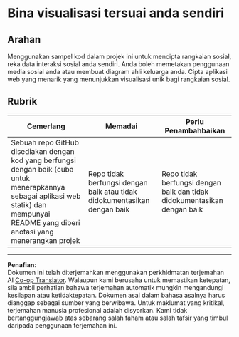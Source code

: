 <!--
CO_OP_TRANSLATOR_METADATA:
{
  "original_hash": "e56df4c0f49357e30ac8fc77aa439dd4",
  "translation_date": "2025-08-28T18:45:03+00:00",
  "source_file": "3-Data-Visualization/13-meaningful-visualizations/assignment.md",
  "language_code": "ms"
}
-->
# Bina visualisasi tersuai anda sendiri

## Arahan

Menggunakan sampel kod dalam projek ini untuk mencipta rangkaian sosial, reka data interaksi sosial anda sendiri. Anda boleh memetakan penggunaan media sosial anda atau membuat diagram ahli keluarga anda. Cipta aplikasi web yang menarik yang menunjukkan visualisasi unik bagi rangkaian sosial.

## Rubrik

Cemerlang | Memadai | Perlu Penambahbaikan
--- | --- | --- |
Sebuah repo GitHub disediakan dengan kod yang berfungsi dengan baik (cuba untuk menerapkannya sebagai aplikasi web statik) dan mempunyai README yang diberi anotasi yang menerangkan projek | Repo tidak berfungsi dengan baik atau tidak didokumentasikan dengan baik | Repo tidak berfungsi dengan baik dan tidak didokumentasikan dengan baik

---

**Penafian**:  
Dokumen ini telah diterjemahkan menggunakan perkhidmatan terjemahan AI [Co-op Translator](https://github.com/Azure/co-op-translator). Walaupun kami berusaha untuk memastikan ketepatan, sila ambil perhatian bahawa terjemahan automatik mungkin mengandungi kesilapan atau ketidaktepatan. Dokumen asal dalam bahasa asalnya harus dianggap sebagai sumber yang berwibawa. Untuk maklumat yang kritikal, terjemahan manusia profesional adalah disyorkan. Kami tidak bertanggungjawab atas sebarang salah faham atau salah tafsir yang timbul daripada penggunaan terjemahan ini.